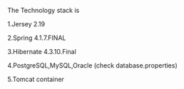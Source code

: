 The Technology stack is

1.Jersey 2.19

2.Spring 4.1.7.FINAL

3.Hibernate 4.3.10.Final

4.PostgreSQL,MySQL,Oracle (check database.properties)

5.Tomcat container